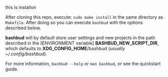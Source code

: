 this is installon

After cloning this repo, execute: `sudo make install` in the same directory as `Makefile`. After doing so you can execute `bashbud` with the options described below.  

**bashbud** will by default store user settings and new projects in the path described in the [ENVIRONMENT variable] **BASHBUD_NEW_SCRIPT_DIR**, which defaults to **XDG_CONFIG_HOME**/bashbud (*usually ~/.config/bashbud*).  

For more information, `bashbud --help` or `man bashbud`, or see the quickstart guide.
